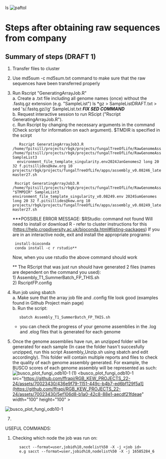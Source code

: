 ls
![paftol](https://github.com/ffrapi/RGB_KEW_PROJECTS_22-24/assets/70023430/6684715d-8963-4912-8681-a9d2c2b1f8a5)

# Steps after obtaining raw sequences from company

## Summary of steps (DRAFT 1)
1. Transfer files to cluster
2. Use md5sum -c md5sum.txt command to make sure that the raw sequences have been transferred properly
3. Run Rscript "GeneratingArrayJob.R" <br />
     a. Create a .txt file including all genome names (once) without the .fastq.gz extension (e.g. "SampleList") 
           ls *gz > SampleListDRAFT.txt > sed 's/.fastq.gz//g' SampleList.txt  _**FIX SED COMMAND**_ <br />
     b. Request interactive session to run RScipt ("Rscript GeneratingArrayJob.R").<br />
     c. Run Rscript by changing the necessary arguments in the command (Check script for information on each argument). $TMDIR is specified in the scirpt <br />
   
          Rscript GeneratingArrayJob3.R /home/fpitsill/projects/rbgk/projects/fungalTreeOfLife/RawGenomeAssembly/Input /home/fpitsill/projects/rbgk/projects/fungalTreeOfLife/RawGenomeAssembly/Output SampleList3             
         environment_file_template_singularity.env2024JanGenomes2 long 20 32 f.pitsillides@kew.org 10 projects/rbgk/projects/fungalTreeOfLife/apps/assembly_v0.08246_latest.sif master27.sh

        Rscript GeneratingArrayJob3.R /home/fpitsill/projects/rbgk/projects/fungalTreeOfLife/RawGenomeAssembly/Input "$TMPDIR" SampleList3  environment_file_template_singularity_v0.08249.env 2024SumGenomes long 20 32 f.pitsillides@kew.org 10 projects/rbgk/projects/fungalTreeOfLife/apps/assembly_v0.08249_latest.sif master27.sh

   ***POSSIBLE ERROR MESSAGE: $RStudio: command not found
            Will need to install or download R - refer to cluster instructions for this (https://help.cropdiversity.ac.uk/bioconda.html#listing-packages)
             If you are in an interactive node, exit and install the appropriate programs:

        install-bioconda
        conda install -c r rstudio**
          
   Now, when you use rstudio the above command should work

     ** The RScript that was just run should have generated 2 files (names are dependent on the command you used): <br />
          1) Assembly_T1_SummerBatch_FP_THIS.sh <br />
          2) RscriptFP.config <br />

4. Run job using sbatch <br />
     a. Make sure that the array job file and .config file look good (examples found in Github Project main page) <br />
     b. Run the script: <br />

          sbatch Assembly_T1_SummerBatch_FP_THIS.sh

     * you can check the progress of your genome assemblies in the .log and .elog files that is generated for each genome <br />

5. Once the genome assemblies have run, an unzipped folder will be generated for each sample (In case the folder hasn't succesfully unzipped, run this script Assembly_Unzip.sh using sbatch and edit accordingly). This folder will contain multiple reports and files to check the quality of each genome assembly generated. For example, the BUSCO scores of each genome assembly will be represented as such: <br />
![busco_plot_fungi_odb10-1 (1)](https://github.com/ffrapi/RGB_KEW_PROJECTS_22-24/assets/70023430/436e9f79-1151-449c-b4b7-ed6bf129f5a1)
<busco_plot_fungi_odb10-1 src="https://github.com/ffrapi/RGB_KEW_PROJECTS_22-24/assets/70023430/436e9f79-1151-449c-b4b7-ed6bf129f5a1](https://github.com/ffrapi/RGB_KEW_PROJECTS_22-24/assets/70023430/5ef106d8-b1a0-42c8-88e1-aecdf21fdeae" width="100" height="100" >



![busco_plot_fungi_odb10-1](https://github.com/ffrapi/RGB_KEW_PROJECTS_22-24/assets/70023430/5ef106d8-b1a0-42c8-88e1-aecdf21fdeae)


7. 
   

USEFUL COMMANDS: 
1. Checking which node the job was run on:

          sacct --format=user,jobid%10,nodelist%50 -X -j <job id>
          e.g sacct --format=user,jobid%10,nodelist%50 -X -j 16585284_6
   

